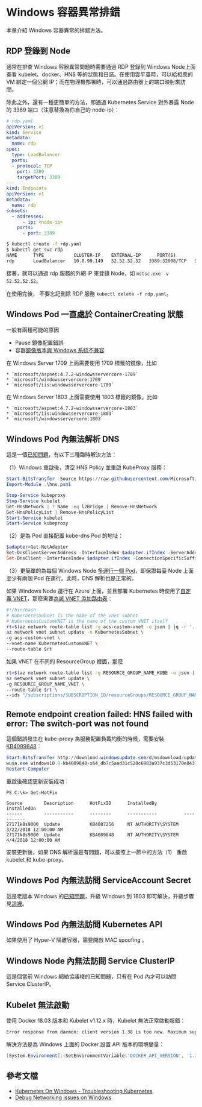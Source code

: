 # Windows 容器異常排錯

本章介紹 Windows 容器異常的排錯方法。

## RDP 登錄到 Node

通常在排查 Windows 容器異常問題時需要通過 RDP 登錄到 Windows Node上面查看 kubelet、docker、HNS 等的狀態和日誌。在使用雲平臺時，可以給相應的 VM 綁定一個公網 IP；而在物理機部署時，可以通過路由器上的端口映射來訪問。

除此之外，還有一種更簡單的方法，即通過 Kubernetes Service 對外暴露 Node 的 3389 端口（注意替換為你自己的 node-ip）：

```yaml
# rdp.yaml
apiVersion: v1
kind: Service
metadata:
  name: rdp
spec:
  type: LoadBalancer
  ports:
  - protocol: TCP
    port: 3389
    targetPort: 3389
---
kind: Endpoints
apiVersion: v1
metadata:
  name: rdp
subsets:
  - addresses:
      - ip: <node-ip>
    ports:
      - port: 3389
```

```sh
$ kubectl create -f rdp.yaml
$ kubectl get svc rdp
NAME      TYPE           CLUSTER-IP    EXTERNAL-IP      PORT(S)        AGE
rdp       LoadBalancer   10.0.99.149   52.52.52.52   3389:32008/TCP   5m
```

接著，就可以通過 rdp 服務的外網 IP 來登錄 Node，如 `mstsc.exe -v 52.52.52.52`。

在使用完後， 不要忘記刪除 RDP 服務 `kubectl delete -f rdp.yaml`。

## Windows Pod 一直處於 ContainerCreating 狀態

一般有兩種可能的原因

* Pause 鏡像配置錯誤
* 容器[鏡像版本與 Windows 系統不兼容](https://docs.microsoft.com/en-us/virtualization/windowscontainers/deploy-containers/version-compatibility)



在 Windows Server 1709 上面需要使用 1709 標籤的鏡像，比如

    * `microsoft/aspnet:4.7.2-windowsservercore-1709`
    * `microsoft/windowsservercore:1709`
    * `microsoft/iis:windowsservercore-1709`



在 Windows Server 1803 上面需要使用 1803 標籤的鏡像，比如

    * `microsoft/aspnet:4.7.2-windowsservercore-1803`
    * `microsoft/iis:windowsservercore-1803`
    * `microsoft/windowsservercore:1803`


## Windows Pod 內無法解析 DNS

這是一個[已知問題](https://github.com/Azure/acs-engine/issues/2027)，有以下三種臨時解決方法：

（1）Windows 重啟後，清空 HNS Policy 並重啟 KubeProxy 服務：

```powershell
Start-BitsTransfer -Source https://raw.githubusercontent.com/Microsoft/SDN/master/Kubernetes/windows/hns.psm1
Import-Module .\hns.psm1

Stop-Service kubeproxy
Stop-Service kubelet
Get-HnsNetwork | ? Name -eq l2Bridge | Remove-HnsNetwork
Get-HnsPolicyList | Remove-HnsPolicyList
Start-Service kubelet
Start-Service kubeproxy
```

（2）是為 Pod 直接配置 kube-dns Pod 的地址：

```powershell
$adapter=Get-NetAdapter
Set-DnsClientServerAddress -InterfaceIndex $adapter.ifIndex -ServerAddresses 10.244.0.4,10.244.0.6
Set-DnsClient -InterfaceIndex $adapter.ifIndex -ConnectionSpecificSuffix "default.svc.cluster.local"
```

（3）更簡單的為每個 Windows Node [多運行一個 Pod](https://github.com/Azure/acs-engine/issues/2027#issuecomment-373767442)，即保證每臺 Node 上面至少有兩個 Pod 在運行。此時，DNS 解析也是正常的。

如果 Windows Node 運行在 Azure 上面，並且部署 Kubernetes 時使用了[自定義 VNET](https://github.com/Azure/acs-engine/blob/master/docs/kubernetes/features.md#feat-custom-vnet)，那麼需要[為該 VNET 添加路由表](https://github.com/Azure/acs-engine/blob/master/docs/custom-vnet.md#post-deployment-attach-cluster-route-table-to-vnet)：

```sh
#!/bin/bash
# KubernetesSubnet is the name of the vnet subnet
# KubernetesCustomVNET is the name of the custom VNET itself
rt=$(az network route-table list -g acs-custom-vnet -o json | jq -r '.[].id')
az network vnet subnet update -n KubernetesSubnet \
-g acs-custom-vnet \
--vnet-name KubernetesCustomVNET \
--route-table $rt
```

如果 VNET 在不同的 ResourceGroup 裡面，那麼

```sh
rt=$(az network route-table list -g RESOURCE_GROUP_NAME_KUBE -o json | jq -r '.[].id')
az network vnet subnet update \
-g RESOURCE_GROUP_NAME_VNET \
--route-table $rt \
--ids "/subscriptions/SUBSCRIPTION_ID/resourceGroups/RESOURCE_GROUP_NAME_VNET/providers/Microsoft.Network/VirtualNetworks/KUBERNETES_CUSTOM_VNET/subnets/KUBERNETES_SUBNET"
```

## Remote endpoint creation failed: HNS failed with error: The switch-port was not found

這個錯誤發生在 kube-proxy 為服務配置負載均衡的時候，需要安裝 [KB4089848](https://support.microsoft.com/en-us/help/4089848/windows-10-update-kb4089848)：

```powershell
Start-BitsTransfer http://download.windowsupdate.com/d/msdownload/update/software/updt/2018/03/windows10.0-kb4089848-x64_db7c5aad31c520c6983a937c3d53170e84372b11.msu
wusa.exe windows10.0-kb4089848-x64_db7c5aad31c520c6983a937c3d53170e84372b11.msu
Restart-Computer
```

重啟後確認更新安裝成功：

```powershelgl
PS C:\k> Get-HotFix

Source        Description      HotFixID      InstalledBy          InstalledOn
------        -----------      --------      -----------          -----------
27171k8s9000  Update           KB4087256     NT AUTHORITY\SYSTEM  3/22/2018 12:00:00 AM
27171k8s9000  Update           KB4089848     NT AUTHORITY\SYSTEM  4/4/2018 12:00:00 AM
```

安裝更新後，如果 DNS 解析還是有問題，可以按照上一節中的方法（1） 重啟 kubelet 和 kube-proxy。

## Windows Pod 內無法訪問 ServiceAccount Secret

這是老版本 Windows 的[已知問題](https://github.com/moby/moby/issues/28401)，升級 Windows 到 1803 即可解決，升級步驟見[這裡](https://blogs.windows.com/windowsexperience/2018/04/30/how-to-get-the-windows-10-april-2018-update/)。

## Windows Pod 內無法訪問 Kubernetes API

如果使用了 Hyper-V 隔離容器，需要開啟 MAC spoofing 。

## Windows Node 內無法訪問 Service ClusterIP

這是個當前 Windows 網絡協議棧的已知問題，只有在 Pod 內才可以訪問 Service ClusterIP。

## Kubelet 無法啟動

使用 Docker 18.03 版本和 Kubelet v1.12.x 時，Kubelet 無法正常啟動報錯：

```sh
Error response from daemon: client version 1.38 is too new. Maximum supported API version is 1.37
```

解決方法是為 Windows 上面的 Docker 設置 API 版本的環境變量：

```powershell
[System.Environment]::SetEnvironmentVariable('DOCKER_API_VERSION', '1.37', [System.EnvironmentVariableTarget]::Machine)
```

## 參考文檔

- [Kubernetes On Windows - Troubleshooting Kubernetes](https://docs.microsoft.com/en-us/virtualization/windowscontainers/kubernetes/common-problems)
- [Debug Networking issues on Windows](https://github.com/microsoft/SDN/tree/master/Kubernetes/windows/debug)

